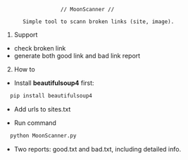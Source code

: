 
                      // MoonScanner //

          Simple tool to scann broken links (site, image).



1. Support
  - check broken link
  - generate both good link and bad link report

2. How to
  - Install **beautifulsoup4** first:
        
  ```python
    pip install beautifulsoup4
  ```
        
  - Add urls to sites.txt
        
  - Run command
        
  ```python
    python MoonScanner.py
  ```
      
  - Two reports: good.txt and bad.txt, including detailed info.
